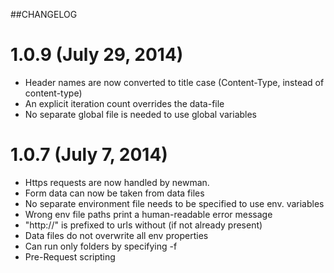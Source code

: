 ##CHANGELOG

1.0.9 (July 29, 2014)
================
* Header names are now converted to title case (Content-Type, instead of content-type)
* An explicit iteration count overrides the data-file
* No separate global file is needed to use global variables


1.0.7 (July 7, 2014)
================
* Https requests are now handled by newman.
* Form data can now be taken from data files
* No separate environment file needs to be specified to use env. variables
* Wrong env file paths print a human-readable error message
* "http://" is prefixed to urls without (if not already present)
* Data files do not overwrite all env properties
* Can run only folders by specifying -f
* Pre-Request scripting